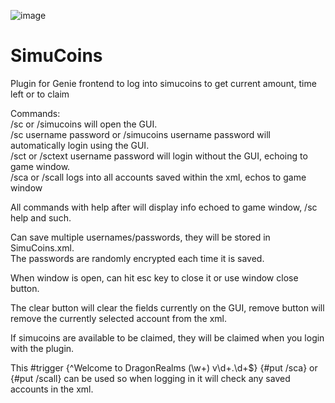 ![image](https://user-images.githubusercontent.com/28072996/230968213-94371d57-4573-4d6f-b7f5-7171d18985a4.png)

# SimuCoins
Plugin for Genie frontend to log into simucoins to get current amount, time left or to claim

Commands:<br>
/sc or /simucoins will open the GUI.<br>
/sc username password or /simucoins username password will automatically login using the GUI.<br>
/sct or /sctext username password will login without the GUI, echoing to game window.<br>
/sca or /scall logs into all accounts saved within the xml, echos to game window

All commands with help after will display info echoed to game window, /sc help and such.

Can save multiple usernames/passwords, they will be stored in SimuCoins.xml.<br>
The passwords are randomly encrypted each time it is saved.

When window is open, can hit esc key to close it or use window close button.

The clear button will clear the fields currently on the GUI, remove button will remove the currently selected account from the xml.

If simucoins are available to be claimed, they will be claimed when you login with the plugin.

This #trigger {^Welcome to DragonRealms \(\w+\) v\d+\.\d+$} {#put /sca} or {#put /scall} can be used so when logging in it will check any saved accounts in the xml.
